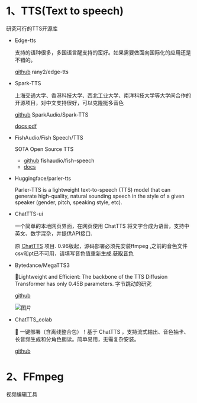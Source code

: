 # 1、TTS(Text to speech)
研究可行的TTS开源库
- Edge-tts 

    支持的语种很多，多国语言醒支持的蛮好。如果需要做面向国际化的应用还是不错的。

    [github](https://github.com/rany2/edge-tts) rany2/edge-tts
- Spark-TTS

    上海交通大学、香港科技大学、西北工业大学、南洋科技大学等大学间合作的开源项目，对中文支持很好，可以克隆挺多音色

    [github](https://github.com/SparkAudio/Spark-TTS) SparkAudio/Spark-TTS

    [docs pdf](https://arxiv.org/pdf/2503.01710)
- FishAudio/Fish Speech/TTS

    SOTA Open Source TTS

    - [github](https://github.com/fishaudio/fish-speech) fishaudio/fish-speech
    - [docs](https://speech.fish.audio/start_agent/)

- Huggingface/parler-tts

    Parler-TTS is a lightweight text-to-speech (TTS) model that can generate high-quality, natural sounding speech in the style of a given speaker (gender, pitch, speaking style, etc). 
- ChatTTS-ui

    一个简单的本地网页界面，在网页使用 ChatTTS 将文字合成为语音，支持中英文、数字混杂，并提供API接口.

    原 [ChatTTS](https://github.com/2noise/chattts) 项目. 0.96版起，源码部署必须先安装ffmpeg ,之前的音色文件csv和pt已不可用，请填写音色值重新生成.[获取音色](https://github.com/jianchang512/ChatTTS-ui/blob/main/?tab=readme-ov-file#%E9%9F%B3%E8%89%B2%E8%8E%B7%E5%8F%96)

- Bytedance/MegaTTS3

    🚀Lightweight and Efficient: The backbone of the TTS Diffusion Transformer has only 0.45B parameters.
    字节跳动的研究

    [github](https://github.com/bytedance/MegaTTS3)

    ![图片](https://raw.githubusercontent.com/bytedance/MegaTTS3/refs/heads/main/assets/fig/table_tts.png)
- ChatTTS_colab

    🚀 一键部署（含离线整合包）！基于 ChatTTS ，支持流式输出、音色抽卡、长音频生成和分角色朗读。简单易用，无需复杂安装。

    [github](https://github.com/6drf21e/ChatTTS_colab)

# 2、FFmpeg
视频编辑工具    
